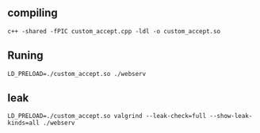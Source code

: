 ## compiling
`c++ -shared -fPIC custom_accept.cpp -ldl -o custom_accept.so`
## Runing
`LD_PRELOAD=./custom_accept.so ./webserv`

## leak
`LD_PRELOAD=./custom_accept.so valgrind --leak-check=full --show-leak-kinds=all ./webserv` 
